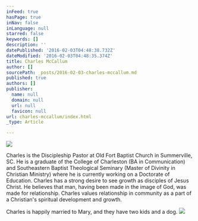 ```yaml
---
inFeed: true
hasPage: true
inNav: false
inLanguage: null
starred: false
keywords: []
description: ''
datePublished: '2016-02-03T04:48:38.732Z'
dateModified: '2016-02-03T04:48:35.374Z'
title: Charles McCallum
author: []
sourcePath: _posts/2016-02-03-charles-mccallum.md
published: true
authors: []
publisher:
  name: null
  domain: null
  url: null
  favicon: null
url: charles-mccallum/index.html
_type: Article

---
```

![](https://the-grid-user-content.s3-us-west-2.amazonaws.com/80671521-7257-4eb6-9feb-cec8104e9515.jpg)

Charles is the Discipleship Pastor at Old Fort Baptist Church in Summerville, SC.  He is a graduate of the College of Charleston (BA in Communication) and Southeastern Baptist Theological Seminary (Master of Divinity in Christian Ministry) where he is currently working on a Doctorate of Education. Charles has a strong desire to see growth as disciples of Jesus Christ. He believes that man, having been made in the image of God, was made for relationship. Charles values relationship in community as a part of a Christian's spiritual development and growth.

Charles is happily married to Mary, and they have two kids and a dog.
![](https://the-grid-user-content.s3-us-west-2.amazonaws.com/2c0e30b3-9d17-4c92-b512-eb359ea02358.jpg)